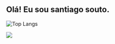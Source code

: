 ## Olá! Eu sou santiago souto.

![Top Langs](https://github-readme-stats.vercel.app/api/top-langs/?username=devSolto&hide_progress=true&theme=dracula)

<picture>
  <source
    srcset="https://github-readme-stats.vercel.app/api?username=devSolto&show_icons=true&theme=dark"
    media="(prefers-color-scheme: dark)"
  />
  <source
    srcset="https://github-readme-stats.vercel.app/api?username=anuraghazra&show_icons=true"
    media="(prefers-color-scheme: light), (prefers-color-scheme: no-preference)"
  />
  <img src="https://github-readme-stats.vercel.app/api?username=anuraghazra&show_icons=true" />
</picture>
